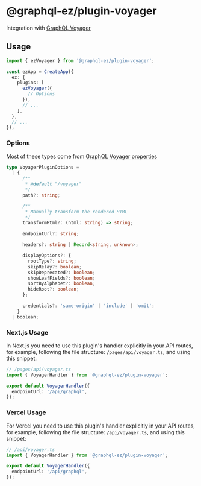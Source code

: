 # @graphql-ez/plugin-voyager

Integration with [GraphQL Voyager](https://apis.guru/graphql-voyager/)

## Usage

```ts
import { ezVoyager } from '@graphql-ez/plugin-voyager';

const ezApp = CreateApp({
  ez: {
    plugins: [
      ezVoyager({
        // Options
      }),
      // ...
    ],
  },
  // ...
});
```

### Options

Most of these types come from [GraphQL Voyager properties](https://github.com/APIs-guru/graphql-voyager#properties)

```ts
type VoyagerPluginOptions =
  | {
      /**
       * @default "/voyager"
       */
      path?: string;

      /**
       * Manually transform the rendered HTML
       */
      transformHtml?: (html: string) => string;

      endpointUrl?: string;

      headers?: string | Record<string, unknown>;

      displayOptions?: {
        rootType?: string;
        skipRelay?: boolean;
        skipDeprecated?: boolean;
        showLeafFields?: boolean;
        sortByAlphabet?: boolean;
        hideRoot?: boolean;
      };

      credentials?: 'same-origin' | 'include' | 'omit';
    }
  | boolean;
```

### Next.js Usage

In Next.js you need to use this plugin's handler explicitly in your API routes,
for example, following the file structure: `/pages/api/voyager.ts`, and using this snippet:

```ts
// /pages/api/voyager.ts
import { VoyagerHandler } from '@graphql-ez/plugin-voyager';

export default VoyagerHandler({
  endpointUrl: '/api/graphql',
});
```

### Vercel Usage

For Vercel you need to use this plugin's handler explicitly in your API routes,
for example, following the file structure: `/api/voyager.ts`, and using this snippet:

```ts
// /api/voyager.ts
import { VoyagerHandler } from '@graphql-ez/plugin-voyager';

export default VoyagerHandler({
  endpointUrl: '/api/graphql',
});
```
